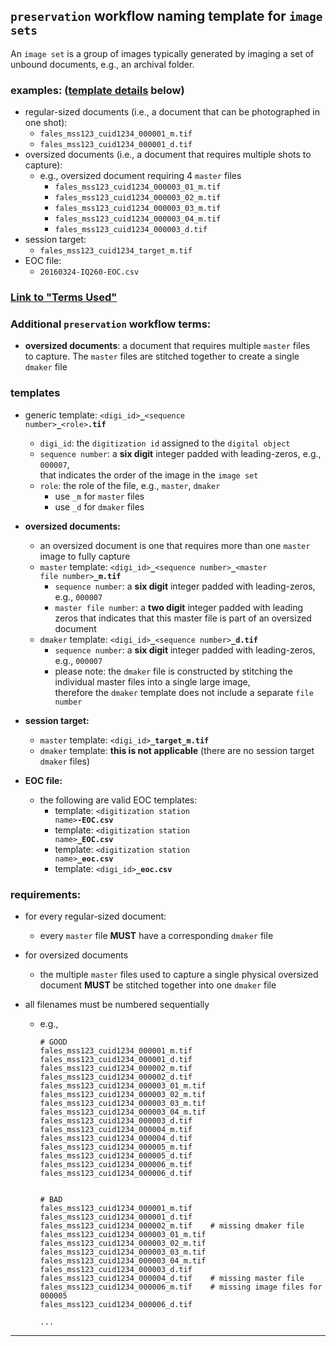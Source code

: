 ## `preservation` workflow naming template for `image sets`

An `image set` is a group of images typically generated by imaging a set of unbound documents, e.g., an archival folder.

### examples: ([template details](#template) below)
  * regular-sized documents (i.e., a document that can be photographed in one shot):
    * `fales_mss123_cuid1234_000001_m.tif`
    * `fales_mss123_cuid1234_000001_d.tif`
  * oversized documents (i.e., a document that requires multiple shots to capture):
    * e.g., oversized document requiring 4 `master` files
      * `fales_mss123_cuid1234_000003_01_m.tif`
      * `fales_mss123_cuid1234_000003_02_m.tif`
      * `fales_mss123_cuid1234_000003_03_m.tif`
      * `fales_mss123_cuid1234_000003_04_m.tif`
      * `fales_mss123_cuid1234_000003_d.tif`
  * session target:
    * `fales_mss123_cuid1234_target_m.tif`
  * EOC file:
    * `20160324-IQ260-EOC.csv`


### [Link to "Terms Used"](./README.md#terms-used)
### Additional `preservation` workflow terms:
  * **oversized documents**: a document that requires multiple `master` files  
    to capture. The `master` files are stitched together to create a single `dmaker` file  

  ### templates
  * generic template: <code>&lt;digi_id&gt;<b>\_</b>&lt;sequence number&gt;<b>\_</b>&lt;role&gt;<b>.tif</b></code>
    * `digi_id`: the `digitization id` assigned to the `digital object`
    * `sequence number`: a **six digit** integer padded with leading-zeros, e.g., `000007`,  
    that indicates the order of the image in the `image set`
    * `role`: the role of the file, e.g., `master`, `dmaker`
      * use `_m` for `master` files
      * use `_d` for `dmaker` files

  * **oversized documents:**
      * an oversized document is one that requires more than one `master` image to fully capture 
      * `master` template: <code>&lt;digi_id&gt;<b>\_</b>&lt;sequence number&gt;<b>\_</b>&lt;master file number&gt;<b>\_m.tif</b></code>
        * `sequence number`: a **six digit** integer padded with leading-zeros, e.g., `000007`  
        * `master file number`: a **two digit** integer padded with leading zeros that indicates that this master file is part of an oversized document
      * `dmaker` template: <code>&lt;digi_id&gt;<b>\_</b>&lt;sequence number&gt;<b>\_d.tif</b></code>
        * `sequence number`: a **six digit** integer padded with leading-zeros, e.g., `000007`  
        * please note: the `dmaker` file is constructed by stitching the individual master files into a single large image,  
          therefore the `dmaker` template does not include a separate `file number` 

  * **session target:**
    * `master` template: <code>&lt;digi_id&gt;<b>\_target_m.tif</b></code>
    * `dmaker` template: **this is not applicable** (there are no session target `dmaker` files)

  * **EOC file:**
    * the following are valid EOC templates:
      * template: <code>&lt;digitization station name&gt;<b>\-EOC.csv</b></code>
      * template: <code>&lt;digitization station name&gt;<b>_EOC.csv</b></code>
      * template: <code>&lt;digitization station name&gt;<b>_eoc.csv</b></code>
      * template: <code>&lt;digi_id&gt;<b>_eoc.csv</b></code>

### requirements:
* for every regular-sized document:
  * every `master` file **MUST** have a corresponding `dmaker` file
* for oversized documents
  * the multiple `master` files used to capture a single physical oversized document
    **MUST** be stitched together into one `dmaker` file

* all filenames must be numbered sequentially
    * e.g., 
      ```
      # GOOD
      fales_mss123_cuid1234_000001_m.tif
      fales_mss123_cuid1234_000001_d.tif
      fales_mss123_cuid1234_000002_m.tif
      fales_mss123_cuid1234_000002_d.tif
      fales_mss123_cuid1234_000003_01_m.tif
      fales_mss123_cuid1234_000003_02_m.tif
      fales_mss123_cuid1234_000003_03_m.tif
      fales_mss123_cuid1234_000003_04_m.tif
      fales_mss123_cuid1234_000003_d.tif    
      fales_mss123_cuid1234_000004_m.tif
      fales_mss123_cuid1234_000004_d.tif
      fales_mss123_cuid1234_000005_m.tif
      fales_mss123_cuid1234_000005_d.tif
      fales_mss123_cuid1234_000006_m.tif
      fales_mss123_cuid1234_000006_d.tif
                  

      # BAD 
      fales_mss123_cuid1234_000001_m.tif
      fales_mss123_cuid1234_000001_d.tif
      fales_mss123_cuid1234_000002_m.tif    # missing dmaker file
      fales_mss123_cuid1234_000003_01_m.tif
      fales_mss123_cuid1234_000003_02_m.tif
      fales_mss123_cuid1234_000003_03_m.tif
      fales_mss123_cuid1234_000003_04_m.tif
      fales_mss123_cuid1234_000003_d.tif
      fales_mss123_cuid1234_000004_d.tif    # missing master file
      fales_mss123_cuid1234_000006_m.tif    # missing image files for 000005
      fales_mss123_cuid1234_000006_d.tif
      
      ...
      ```

---
